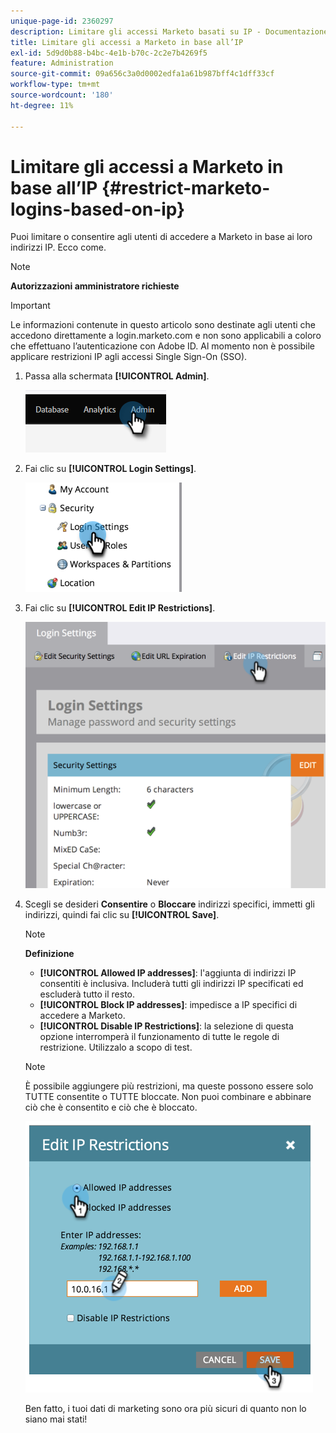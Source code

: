 ```yaml
---
unique-page-id: 2360297
description: Limitare gli accessi Marketo basati su IP - Documentazione Marketo - Documentazione del prodotto
title: Limitare gli accessi a Marketo in base all’IP
exl-id: 5d9d0b88-b4bc-4e1b-b70c-2c2e7b4269f5
feature: Administration
source-git-commit: 09a656c3a0d0002edfa1a61b987bff4c1dff33cf
workflow-type: tm+mt
source-wordcount: '180'
ht-degree: 11%

---
```


# Limitare gli accessi a Marketo in base all’IP {#restrict-marketo-logins-based-on-ip}

Puoi limitare o consentire agli utenti di accedere a Marketo in base ai loro indirizzi IP. Ecco come.

>[!NOTE]
>
>**Autorizzazioni amministratore richieste**

>[!IMPORTANT]
>
>Le informazioni contenute in questo articolo sono destinate agli utenti che accedono direttamente a login.marketo.com e non sono applicabili a coloro che effettuano l’autenticazione con Adobe ID. Al momento non è possibile applicare restrizioni IP agli accessi Single Sign-On (SSO).

1. Passa alla schermata **[!UICONTROL Admin]**.

   ![](assets/restrict-marketo-logins-based-on-ip-1.png)

1. Fai clic su **[!UICONTROL Login Settings]**.

   ![](assets/restrict-marketo-logins-based-on-ip-2.png)

1. Fai clic su **[!UICONTROL Edit IP Restrictions]**.

   ![](assets/restrict-marketo-logins-based-on-ip-3.png)

1. Scegli se desideri **Consentire** o **Bloccare** indirizzi specifici, immetti gli indirizzi, quindi fai clic su **[!UICONTROL Save]**.

   >[!NOTE]
   >
   >**Definizione**
   >
   >* **[!UICONTROL Allowed IP addresses]**: l&#39;aggiunta di indirizzi IP consentiti è inclusiva. Includerà tutti gli indirizzi IP specificati ed escluderà tutto il resto.
   >* **[!UICONTROL Block IP addresses]**: impedisce a IP specifici di accedere a Marketo.
   >* **[!UICONTROL Disable IP Restrictions]**: la selezione di questa opzione interromperà il funzionamento di tutte le regole di restrizione. Utilizzalo a scopo di test.

   >[!NOTE]
   >
   >È possibile aggiungere più restrizioni, ma queste possono essere solo TUTTE consentite o TUTTE bloccate. Non puoi combinare e abbinare ciò che è consentito e ciò che è bloccato.

   ![](assets/restrict-marketo-logins-based-on-ip-4.png)

   Ben fatto, i tuoi dati di marketing sono ora più sicuri di quanto non lo siano mai stati!

